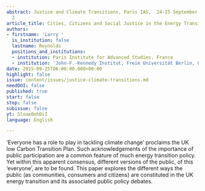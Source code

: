 ```yaml
---
abstract: Justice and Climate Transitions, Paris IAS,  24-25 September 2015 - Session
  2
article_title: Cities, Citizens and Social Justice in the Energy Transition
authors:
- firstname: 'Larry '
  is_institution: false
  lastname: Reynolds
  positions_and_institutions:
  - institution: Paris Institute for Advanced Studies, France
  - institution: 'John-F.-Kennedy Institut, Freie Universität Berlin, Germany '
date: 2015-09-25T06:00:00.000+00:00
highlight: false
issue: content/issues/justice-climate-transitions.md
needDOI: false
published: true
start: false
stop: false
subissue: false
yt: 5loae0ohDiI
language: English

---
```

‘Everyone has a role to play in tackling climate change’ proclaims the UK low Carbon Transition Plan. Such acknowledgements of the importance of public participation are a common feature of much energy transition policy. Yet within this apparent consensus, different versions of the public, of this ‘everyone’, are to be found. This paper explores the different ways the public (as communities, consumers and citizens) are constituted in the UK energy transition and its associated public policy debates.

<Youtube yt="5loae0ohDiI" caption="Cities, Citizens and Social Justice in the Energy Transition" start="false" stop="false"></Youtube>